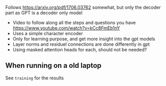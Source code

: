 Follows https://arxiv.org/pdf/1706.03762 somewhat, but only the decoder part as GPT is a decoder only model

- Video to follow along all the steps and questions you have https://www.youtube.com/watch?v=kCc8FmEb1nY
- Uses a simple character encoder
- Only for learning purpose, and get more insight into the gpt models
- Layer norms and residuel connections are done differently in gpt
- Using masked attention heads for each, should not be needed?

## When running on a old laptop

See `training` for the results
